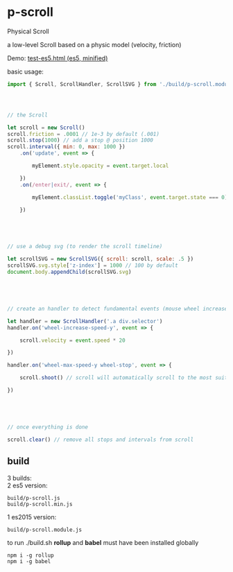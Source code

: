 # p-scroll

Physical Scroll

a low-level Scroll based on a physic model (velocity, friction)

Demo: [test-es5.html (es5, minified)](http://htmlpreview.github.io/?https://github.com/jniac/p-scroll/blob/master/test/test-es5.html) 

basic usage:

```javascript
import { Scroll, ScrollHandler, ScrollSVG } from './build/p-scroll.module.js'




// the Scroll

let scroll = new Scroll()
scroll.friction = .0001 // 1e-3 by default (.001)
scroll.stop(1000) // add a stop @ position 1000
scroll.interval({ min: 0, max: 1000 })
	.on('update', event => {

		myElement.style.opacity = event.target.local

	})
	.on(/enter|exit/, event => {

		myElement.classList.toggle('myClass', event.target.state === 0)

	})





// use a debug svg (to render the scroll timeline)

let scrollSVG = new ScrollSVG({ scroll: scroll, scale: .5 })
scrollSVG.svg.style['z-index'] = 1000 // 100 by default
document.body.appendChild(scrollSVG.svg)





// create an handler to detect fundamental events (mouse wheel increase phase, break)

let handler = new ScrollHandler('.a div.selector')
handler.on('wheel-increase-speed-y', event => {

	scroll.velocity = event.speed * 20

})

handler.on('wheel-max-speed-y wheel-stop', event => {

	scroll.shoot() // scroll will automatically scroll to the most suitable stop (depending on velocity & available stops)

})





// once everything is done

scroll.clear() // remove all stops and intervals from scroll


```

## build

3 builds:    
2 es5 version:
```
build/p-scroll.js
build/p-scroll.min.js
```
1 es2015 version:
```
build/p-scroll.module.js
```

to run ./build.sh **rollup** and **babel** must have been installed globally
```
npm i -g rollup
npm i -g babel
```

